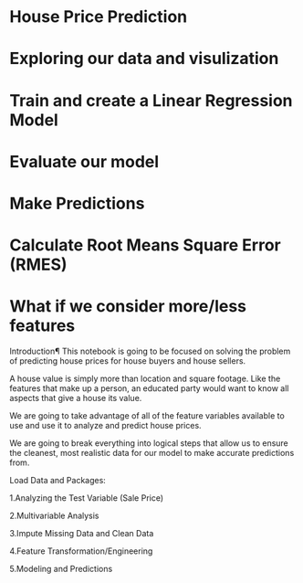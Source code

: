 # House Price Prediction

# Exploring our data and visulization
# Train and create a Linear Regression Model
# Evaluate our model
# Make Predictions
# Calculate Root Means Square Error (RMES)
# What if we consider more/less features


Introduction¶
This notebook is going to be focused on solving the problem of predicting house prices for house buyers and house sellers.

A house value is simply more than location and square footage. Like the features that make up a person, an educated party would want to know all aspects that give a house its value.

We are going to take advantage of all of the feature variables available to use and use it to analyze and predict house prices.

We are going to break everything into logical steps that allow us to ensure the cleanest, most realistic data for our model to make accurate predictions from.

Load Data and Packages:

1.Analyzing the Test Variable (Sale Price)

2.Multivariable Analysis

3.Impute Missing Data and Clean Data

4.Feature Transformation/Engineering

5.Modeling and Predictions

